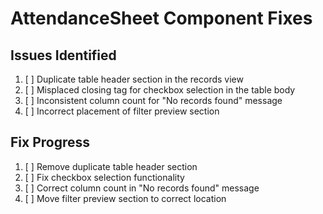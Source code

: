 # AttendanceSheet Component Fixes

## Issues Identified
1. [ ] Duplicate table header section in the records view
2. [ ] Misplaced closing tag for checkbox selection in the table body
3. [ ] Inconsistent column count for "No records found" message
4. [ ] Incorrect placement of filter preview section

## Fix Progress
1. [ ] Remove duplicate table header section
2. [ ] Fix checkbox selection functionality
3. [ ] Correct column count in "No records found" message
4. [ ] Move filter preview section to correct location
